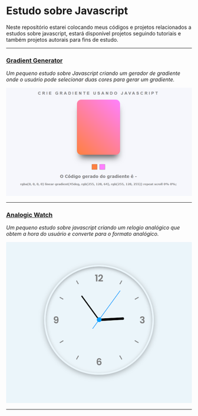 # Estudo sobre Javascript

Neste repositório estarei colocando meus códigos e projetos relacionados a estudos sobre javascript, estará disponível projetos seguindo tutoriais e também projetos autorais para fins de estudo.

---

### [Gradient Generator](https://github.com/rafaelkero/Javascript/tree/main/gradient_generator)

*Um pequeno estudo sobre Javascript criando um gerador de gradiente onde o usuário pode selecionar duas cores para gerar um gradiente.*

<img src="https://github.com/rafaelkero/Javascript/blob/main/gradient_generator/gradient_generator_preview.png" alt="gradient_generator" width="600"/>

---

### [Analogic Watch](https://github.com/rafaelkero/Javascript/tree/main/analogic_watch)

*Um pequeno estudo sobre javascript criando um relogio analógico que obtem a hora do usuário e converte para o formato analógico.*

<img src="https://github.com/rafaelkero/Javascript/blob/main/analogic_watch/relogio_analogico_preview.png" alt="analogic_watch" width="600"/>

---
